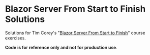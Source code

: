 # Blazor Server From Start to Finish Solutions
Solutions for Tim Corey's "[Blazor Server From Start to Finish](https://www.iamtimcorey.com/courses/blazor-server-from-start-to-finish/)" course exercises.

**Code is for reference only and not for production use**.
